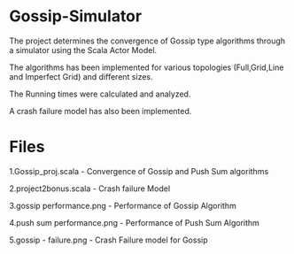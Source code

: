 Gossip-Simulator
================

The project determines the convergence of Gossip type algorithms through a simulator using the Scala Actor Model.

The algorithms has been implemented for various topologies (Full,Grid,Line and Imperfect Grid) and different sizes.

The Running times were calculated and analyzed. 

A crash failure model has also been implemented.

Files
================
1.Gossip_proj.scala   - Convergence of Gossip and Push Sum algorithms

2.project2bonus.scala - Crash failure Model

3.gossip performance.png - Performance of Gossip Algorithm

4.push sum performance.png - Performance of Push Sum Algorithm

5.gossip - failure.png - Crash Failure model for Gossip


